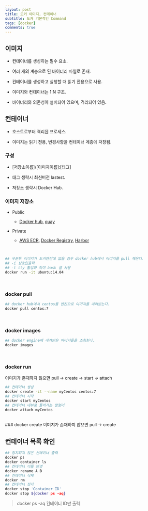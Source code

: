 ```yaml
---
layout: post
title: 도커 이미지, 컨테이너
subtitle: 도커 기본적인 Command
tags: [docker]
comments: true
---
```


## 이미지

- 컨테이너를 생성하는 필수 요소.

- 여러 개의 계층으로 된 바이너리 파일로 존재.

- 컨테이너를 생성하고 실행할 때 읽기 전용으로 사용.

- 이미지와 컨테이너는 1:N 구조.

- 바이너리와 의존성이 설치되어 있으며, 격리되어 있음.

## 컨테이너

- 호스트로부터 격리된 프로세스.

- 이미지는 읽기 전용, 변경사항을 컨테이너 계층에 저장됨.
  

### 구성 
- [저장소이름]/[이미지이름]:[태그]

- 태그 생략시 최신버전 lastest.

- 저장소 생략시 Docker Hub.

### 이미지 저장소

- Public
  - [Docker hub](https://hub.docker.com/), [quay](https://quay.io/)

- Private
  - [AWS ECR](https://aws.amazon.com/ko/ecr/), [Docker Registry](https://hub.docker.com/_/registry), [Harbor](https://goharbor.io/)

<br>

```bash
## 우분투 이미지가 도커엔진에 없을 경우 docker hub에서 이미지를 pull 해온다.
## -i 상호입출력
## -t tty 활성화 하여 bash 셀 사용
docker run -it ubuntu:14.04
```

<br>

### docker pull
```bash
## docker hub에서 centos를 엔진으로 이미지를 내려받는다.
docker pull centos:7
```
<br>

### docker images

```bash
## docker engine에 내려받은 이미지들을 조회힌다. 
docker images
```

<br>

### docker run
이미지가 존재하지 않으면 pull -> create -> start -> attach
```bash
## 컨테이너 생성
docker create -it --name myCentos centos:7
## 컨테이너 시작
docker start myCentos
## 컨테이너 내부로 들어가는 명령어
docker attach myCentos
```
<br>
### docker create
이미지가 존재하지 않으면 pull -> create
<br>


## 컨테이너 목록 확인

```bash
## 정지되지 않은 컨테이너 출력
docker ps
docker container ls
## 컨테이너 이름 변경
docker rename A B
## 컨테이너 삭제
docker rm
## 컨테이너 정지
docker stop 'Container ID'
docker stop ${docker ps -aq}
```
> docker ps -aq 컨테이너 ID만 출력